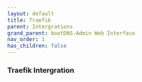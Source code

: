 ```yaml
---
layout: default
title: Traefik
parent: Intergrations
grand_parent: bootDNS-Admin Web Interface
nav_order: 1
has_children: false
---
```


### Traefik Intergration

